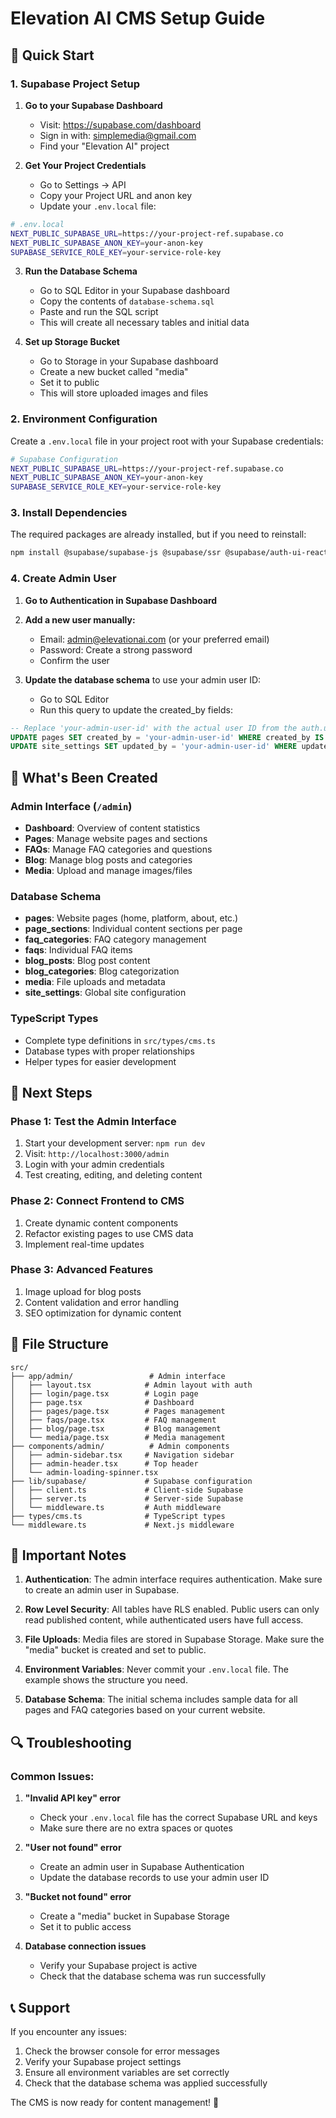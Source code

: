 # Elevation AI CMS Setup Guide

## 🚀 Quick Start

### 1. Supabase Project Setup

1. **Go to your Supabase Dashboard**
   - Visit: https://supabase.com/dashboard
   - Sign in with: simplemedia@gmail.com
   - Find your "Elevation AI" project

2. **Get Your Project Credentials**
   - Go to Settings → API
   - Copy your Project URL and anon key
   - Update your `.env.local` file:

```bash
# .env.local
NEXT_PUBLIC_SUPABASE_URL=https://your-project-ref.supabase.co
NEXT_PUBLIC_SUPABASE_ANON_KEY=your-anon-key
SUPABASE_SERVICE_ROLE_KEY=your-service-role-key
```

3. **Run the Database Schema**
   - Go to SQL Editor in your Supabase dashboard
   - Copy the contents of `database-schema.sql`
   - Paste and run the SQL script
   - This will create all necessary tables and initial data

4. **Set up Storage Bucket**
   - Go to Storage in your Supabase dashboard
   - Create a new bucket called "media"
   - Set it to public
   - This will store uploaded images and files

### 2. Environment Configuration

Create a `.env.local` file in your project root with your Supabase credentials:

```bash
# Supabase Configuration
NEXT_PUBLIC_SUPABASE_URL=https://your-project-ref.supabase.co
NEXT_PUBLIC_SUPABASE_ANON_KEY=your-anon-key
SUPABASE_SERVICE_ROLE_KEY=your-service-role-key
```

### 3. Install Dependencies

The required packages are already installed, but if you need to reinstall:

```bash
npm install @supabase/supabase-js @supabase/ssr @supabase/auth-ui-react @supabase/auth-ui-shared
```

### 4. Create Admin User

1. **Go to Authentication in Supabase Dashboard**
2. **Add a new user manually:**
   - Email: admin@elevationai.com (or your preferred email)
   - Password: Create a strong password
   - Confirm the user

3. **Update the database schema** to use your admin user ID:
   - Go to SQL Editor
   - Run this query to update the created_by fields:

```sql
-- Replace 'your-admin-user-id' with the actual user ID from the auth.users table
UPDATE pages SET created_by = 'your-admin-user-id' WHERE created_by IS NULL;
UPDATE site_settings SET updated_by = 'your-admin-user-id' WHERE updated_by IS NULL;
```

## 🎯 What's Been Created

### Admin Interface (`/admin`)
- **Dashboard**: Overview of content statistics
- **Pages**: Manage website pages and sections
- **FAQs**: Manage FAQ categories and questions
- **Blog**: Manage blog posts and categories
- **Media**: Upload and manage images/files

### Database Schema
- **pages**: Website pages (home, platform, about, etc.)
- **page_sections**: Individual content sections per page
- **faq_categories**: FAQ category management
- **faqs**: Individual FAQ items
- **blog_posts**: Blog post content
- **blog_categories**: Blog categorization
- **media**: File uploads and metadata
- **site_settings**: Global site configuration

### TypeScript Types
- Complete type definitions in `src/types/cms.ts`
- Database types with proper relationships
- Helper types for easier development

## 🔧 Next Steps

### Phase 1: Test the Admin Interface
1. Start your development server: `npm run dev`
2. Visit: `http://localhost:3000/admin`
3. Login with your admin credentials
4. Test creating, editing, and deleting content

### Phase 2: Connect Frontend to CMS
1. Create dynamic content components
2. Refactor existing pages to use CMS data
3. Implement real-time updates

### Phase 3: Advanced Features
1. Image upload for blog posts
2. Content validation and error handling
3. SEO optimization for dynamic content

## 📁 File Structure

```
src/
├── app/admin/                 # Admin interface
│   ├── layout.tsx            # Admin layout with auth
│   ├── login/page.tsx        # Login page
│   ├── page.tsx              # Dashboard
│   ├── pages/page.tsx        # Pages management
│   ├── faqs/page.tsx         # FAQ management
│   ├── blog/page.tsx         # Blog management
│   └── media/page.tsx        # Media management
├── components/admin/          # Admin components
│   ├── admin-sidebar.tsx     # Navigation sidebar
│   ├── admin-header.tsx      # Top header
│   └── admin-loading-spinner.tsx
├── lib/supabase/             # Supabase configuration
│   ├── client.ts             # Client-side Supabase
│   ├── server.ts             # Server-side Supabase
│   └── middleware.ts         # Auth middleware
├── types/cms.ts              # TypeScript types
└── middleware.ts             # Next.js middleware
```

## 🚨 Important Notes

1. **Authentication**: The admin interface requires authentication. Make sure to create an admin user in Supabase.

2. **Row Level Security**: All tables have RLS enabled. Public users can only read published content, while authenticated users have full access.

3. **File Uploads**: Media files are stored in Supabase Storage. Make sure the "media" bucket is created and set to public.

4. **Environment Variables**: Never commit your `.env.local` file. The example shows the structure you need.

5. **Database Schema**: The initial schema includes sample data for all pages and FAQ categories based on your current website.

## 🔍 Troubleshooting

### Common Issues:

1. **"Invalid API key" error**
   - Check your `.env.local` file has the correct Supabase URL and keys
   - Make sure there are no extra spaces or quotes

2. **"User not found" error**
   - Create an admin user in Supabase Authentication
   - Update the database records to use your admin user ID

3. **"Bucket not found" error**
   - Create a "media" bucket in Supabase Storage
   - Set it to public access

4. **Database connection issues**
   - Verify your Supabase project is active
   - Check that the database schema was run successfully

## 📞 Support

If you encounter any issues:
1. Check the browser console for error messages
2. Verify your Supabase project settings
3. Ensure all environment variables are set correctly
4. Check that the database schema was applied successfully

The CMS is now ready for content management! 🎉
